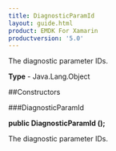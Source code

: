 ```yaml
---
title: DiagnosticParamId
layout: guide.html
product: EMDK For Xamarin 
productversion: '5.0' 
---
```

The diagnostic parameter IDs.

**Type** - Java.Lang.Object

##Constructors

###DiagnosticParamId

**public DiagnosticParamId ();**

The diagnostic parameter IDs.

